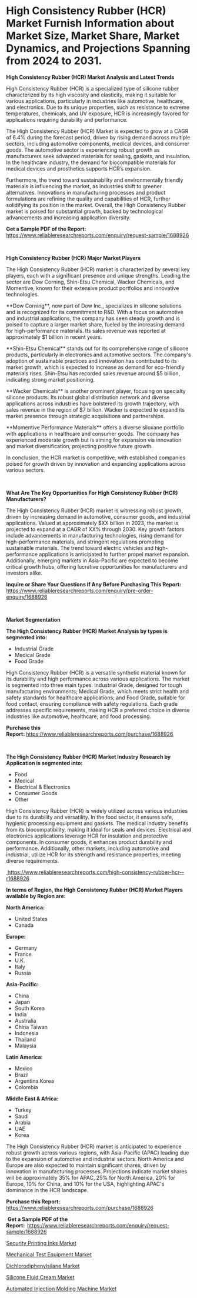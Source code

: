 <p><h1>High Consistency Rubber (HCR) Market Furnish Information about Market Size, Market Share, Market Dynamics, and Projections Spanning from 2024 to 2031.</h1></p><p><strong>High Consistency Rubber (HCR) Market Analysis and Latest Trends</strong></p>
<p><p>High Consistency Rubber (HCR) is a specialized type of silicone rubber characterized by its high viscosity and elasticity, making it suitable for various applications, particularly in industries like automotive, healthcare, and electronics. Due to its unique properties, such as resistance to extreme temperatures, chemicals, and UV exposure, HCR is increasingly favored for applications requiring durability and performance.</p><p>The High Consistency Rubber (HCR) Market is expected to grow at a CAGR of 6.4% during the forecast period, driven by rising demand across multiple sectors, including automotive components, medical devices, and consumer goods. The automotive sector is experiencing robust growth as manufacturers seek advanced materials for sealing, gaskets, and insulation. In the healthcare industry, the demand for biocompatible materials for medical devices and prosthetics supports HCR’s expansion. </p><p>Furthermore, the trend toward sustainability and environmentally friendly materials is influencing the market, as industries shift to greener alternatives. Innovations in manufacturing processes and product formulations are refining the quality and capabilities of HCR, further solidifying its position in the market. Overall, the High Consistency Rubber market is poised for substantial growth, backed by technological advancements and increasing application diversity.</p></p>
<p><strong>Get a Sample PDF of the Report:&nbsp;</strong> <a href="https://www.reliableresearchreports.com/enquiry/request-sample/1688926?utm_campaign=10&utm_medium=2&utm_source=Github&utm_content=ia&utm_term=17102024&utm_id=high-consistency-rubber-hcr">https://www.reliableresearchreports.com/enquiry/request-sample/1688926</a></p>
<p>&nbsp;</p>
<p><strong>High Consistency Rubber (HCR) Major Market Players</strong></p>
<p><p>The High Consistency Rubber (HCR) market is characterized by several key players, each with a significant presence and unique strengths. Leading the sector are Dow Corning, Shin-Etsu Chemical, Wacker Chemicals, and Momentive, known for their extensive product portfolios and innovative technologies.</p><p>**Dow Corning**, now part of Dow Inc., specializes in silicone solutions and is recognized for its commitment to R&D. With a focus on automotive and industrial applications, the company has seen steady growth and is poised to capture a larger market share, fueled by the increasing demand for high-performance materials. Its sales revenue was reported at approximately $1 billion in recent years.</p><p>**Shin-Etsu Chemical** stands out for its comprehensive range of silicone products, particularly in electronics and automotive sectors. The company's adoption of sustainable practices and innovation has contributed to its market growth, which is expected to increase as demand for eco-friendly materials rises. Shin-Etsu has recorded sales revenue around $5 billion, indicating strong market positioning.</p><p>**Wacker Chemicals** is another prominent player, focusing on specialty silicone products. Its robust global distribution network and diverse applications across industries have bolstered its growth trajectory, with sales revenue in the region of $7 billion. Wacker is expected to expand its market presence through strategic acquisitions and partnerships.</p><p>**Momentive Performance Materials** offers a diverse siloxane portfolio with applications in healthcare and consumer goods. The company has experienced moderate growth but is aiming for expansion via innovation and market diversification, projecting positive future growth.</p><p>In conclusion, the HCR market is competitive, with established companies poised for growth driven by innovation and expanding applications across various sectors.</p></p>
<p>&nbsp;</p>
<p><strong>What Are The Key Opportunities For High Consistency Rubber (HCR) Manufacturers?</strong></p>
<p><p>The High Consistency Rubber (HCR) market is witnessing robust growth, driven by increasing demand in automotive, consumer goods, and industrial applications. Valued at approximately $XX billion in 2023, the market is projected to expand at a CAGR of XX% through 2030. Key growth factors include advancements in manufacturing technologies, rising demand for high-performance materials, and stringent regulations promoting sustainable materials. The trend toward electric vehicles and high-performance applications is anticipated to further propel market expansion. Additionally, emerging markets in Asia-Pacific are expected to become critical growth hubs, offering lucrative opportunities for manufacturers and investors alike.</p></p>
<p><strong>Inquire or Share Your Questions If Any Before Purchasing This Report:</strong> <a href="https://www.reliableresearchreports.com/enquiry/pre-order-enquiry/1688926?utm_campaign=10&utm_medium=2&utm_source=Github&utm_content=ia&utm_term=17102024&utm_id=high-consistency-rubber-hcr">https://www.reliableresearchreports.com/enquiry/pre-order-enquiry/1688926</a></p>
<p>&nbsp;</p>
<p><strong>Market Segmentation</strong></p>
<p><strong>The High Consistency Rubber (HCR) Market Analysis by types is segmented into:</strong></p>
<p><ul><li>Industrial Grade</li><li>Medical Grade</li><li>Food Grade</li></ul></p>
<p><p>High Consistency Rubber (HCR) is a versatile synthetic material known for its durability and high performance across various applications. The market is segmented into three main types: Industrial Grade, designed for tough manufacturing environments; Medical Grade, which meets strict health and safety standards for healthcare applications; and Food Grade, suitable for food contact, ensuring compliance with safety regulations. Each grade addresses specific requirements, making HCR a preferred choice in diverse industries like automotive, healthcare, and food processing.</p></p>
<p><strong>Purchase this Report:&nbsp;</strong><a href="https://www.reliableresearchreports.com/purchase/1688926?utm_campaign=10&utm_medium=2&utm_source=Github&utm_content=ia&utm_term=17102024&utm_id=high-consistency-rubber-hcr">https://www.reliableresearchreports.com/purchase/1688926</a></p>
<p>&nbsp;</p>
<p><strong>The High Consistency Rubber (HCR) Market Industry Research by Application is segmented into:</strong></p>
<p><ul><li>Food</li><li>Medical</li><li>Electrical & Electronics</li><li>Consumer Goods</li><li>Other</li></ul></p>
<p><p>High Consistency Rubber (HCR) is widely utilized across various industries due to its durability and versatility. In the food sector, it ensures safe, hygienic processing equipment and gaskets. The medical industry benefits from its biocompatibility, making it ideal for seals and devices. Electrical and electronics applications leverage HCR for insulation and protective components. In consumer goods, it enhances product durability and performance. Additionally, other markets, including automotive and industrial, utilize HCR for its strength and resistance properties, meeting diverse requirements.</p></p>
<p><a href="https://www.reliableresearchreports.com/high-consistency-rubber-hcr--r1688926?utm_campaign=10&utm_medium=2&utm_source=Github&utm_content=ia&utm_term=17102024&utm_id=high-consistency-rubber-hcr">&nbsp;https://www.reliableresearchreports.com/high-consistency-rubber-hcr--r1688926</a></p>
<p><strong>In terms of Region, the High Consistency Rubber (HCR) Market Players available by Region are:</strong></p>
<p>
    <p> <strong> North America: </strong>
        <ul>
            <li>United States</li>
            <li>Canada</li>
        </ul>
        </p> 
    <p> <strong> Europe: </strong>
        <ul>
            <li>Germany</li>
            <li>France</li>
            <li>U.K.</li>
            <li>Italy</li>
            <li>Russia</li>
        </ul>
        </p> 
    <p> <strong> Asia-Pacific: </strong>
        <ul>
            <li>China</li>
            <li>Japan</li>
            <li>South Korea</li>
            <li>India</li>
            <li>Australia</li>
            <li>China Taiwan</li>
            <li>Indonesia</li>
            <li>Thailand</li>
            <li>Malaysia</li>
        </ul>
        </p> 
    <p> <strong> Latin America: </strong>
        <ul>
            <li>Mexico</li>
            <li>Brazil</li>
            <li>Argentina Korea</li>
            <li>Colombia</li>
        </ul>
        </p> 
    <p> <strong> Middle East & Africa: </strong>
        <ul>
            <li>Turkey</li>
            <li>Saudi</li>
            <li>Arabia</li>
            <li>UAE</li>
            <li>Korea</li>
        </ul>
    </p>
    </p>
<p><p>The High Consistency Rubber (HCR) market is anticipated to experience robust growth across various regions, with Asia-Pacific (APAC) leading due to the expansion of automotive and industrial sectors. North America and Europe are also expected to maintain significant shares, driven by innovation in manufacturing processes. Projections indicate market shares will be approximately 35% for APAC, 25% for North America, 20% for Europe, 10% for China, and 10% for the USA, highlighting APAC's dominance in the HCR landscape.</p></p>
<p><strong>Purchase this Report: </strong><a href="https://www.reliableresearchreports.com/purchase/1688926?utm_campaign=10&utm_medium=2&utm_source=Github&utm_content=ia&utm_term=17102024&utm_id=high-consistency-rubber-hcr">https://www.reliableresearchreports.com/purchase/1688926</a></p>
<p>&nbsp;<strong>Get a Sample PDF of the Report:&nbsp;&nbsp;</strong><a href="https://www.reliableresearchreports.com/enquiry/request-sample/1688926?utm_campaign=10&utm_medium=2&utm_source=Github&utm_content=ia&utm_term=17102024&utm_id=high-consistency-rubber-hcr">https://www.reliableresearchreports.com/enquiry/request-sample/1688926</a></p>
<p><strong></strong></p>
<p><p><a href="https://www.linkedin.com/pulse/global-security-printing-inks-market-trends-analysis-future-x4wie?utm_campaign=10&utm_medium=2&utm_source=Github&utm_content=ia&utm_term=17102024&utm_id=high-consistency-rubber-hcr">Security Printing Inks Market</a></p><p><a href="https://issuu.com/reportprime-2/docs/mechanical-test-equipment-market-si_ed517084f51185?utm_campaign=10&utm_medium=2&utm_source=Github&utm_content=ia&utm_term=17102024&utm_id=high-consistency-rubber-hcr">Mechanical Test Equipment Market</a></p><p><a href="https://github.com/NancyAlvarado586/Market-Research-Report-List-1/blob/main/dichlorodiphenylsilane-market.md?utm_campaign=10&utm_medium=2&utm_source=Github&utm_content=ia&utm_term=17102024&utm_id=high-consistency-rubber-hcr">Dichlorodiphenylsilane Market</a></p><p><a href="https://github.com/JubayerMia832/Market-Research-Report-List-1/blob/main/silicone-fluid-cream-market.md?utm_campaign=10&utm_medium=2&utm_source=Github&utm_content=ia&utm_term=17102024&utm_id=high-consistency-rubber-hcr">Silicone Fluid Cream Market</a></p><p><a href="https://issuu.com/reportprime-2/docs/automated-injection-molding-machine_a13874de8608e2?utm_campaign=10&utm_medium=2&utm_source=Github&utm_content=ia&utm_term=17102024&utm_id=high-consistency-rubber-hcr">Automated Injection Molding Machine Market</a></p></p>